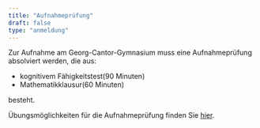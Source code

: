```yaml
---
title: "Aufnahmeprüfung"
draft: false
type: "anmeldung"
---
```

Zur Aufnahme am Georg-Cantor-Gymnasium muss eine Aufnahmeprüfung absolviert werden, die aus:
 * kognitivem Fähigkeitstest(90 Minuten)
 * Mathematikklausur(60 Minuten)

besteht.

Übungsmöglichkeiten für die Aufnahmeprüfung finden Sie [hier](/forms/aufnahmeklausur).

